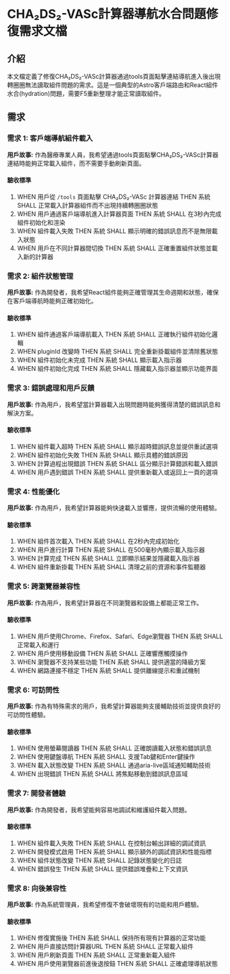 # CHA₂DS₂-VASc計算器導航水合問題修復需求文檔

## 介紹

本文檔定義了修復CHA₂DS₂-VASc計算器通過tools頁面點擊連結導航進入後出現轉圈圈無法讀取組件問題的需求。這是一個典型的Astro客戶端路由和React組件水合(hydration)問題，需要F5重新整理才能正常讀取組件。

## 需求

### 需求 1: 客戶端導航組件載入

**用戶故事:** 作為醫療專業人員，我希望通過tools頁面點擊CHA₂DS₂-VASc計算器連結時能夠正常載入組件，而不需要手動刷新頁面。

#### 驗收標準

1. WHEN 用戶從 `/tools` 頁面點擊 CHA₂DS₂-VASc 計算器連結 THEN 系統 SHALL 正常載入計算器組件而不出現持續轉圈圈狀態
2. WHEN 用戶通過客戶端導航進入計算器頁面 THEN 系統 SHALL 在3秒內完成組件初始化和渲染
3. WHEN 組件載入失敗 THEN 系統 SHALL 顯示明確的錯誤訊息而不是無限載入狀態
4. WHEN 用戶在不同計算器間切換 THEN 系統 SHALL 正確重置組件狀態並載入新的計算器

### 需求 2: 組件狀態管理

**用戶故事:** 作為開發者，我希望React組件能夠正確管理其生命週期和狀態，確保在客戶端導航時能夠正確初始化。

#### 驗收標準

1. WHEN 組件通過客戶端導航載入 THEN 系統 SHALL 正確執行組件初始化邏輯
2. WHEN pluginId 改變時 THEN 系統 SHALL 完全重新掛載組件並清除舊狀態
3. WHEN 組件初始化未完成 THEN 系統 SHALL 顯示載入指示器
4. WHEN 組件初始化完成 THEN 系統 SHALL 隱藏載入指示器並顯示功能界面

### 需求 3: 錯誤處理和用戶反饋

**用戶故事:** 作為用戶，我希望當計算器載入出現問題時能夠獲得清楚的錯誤訊息和解決方案。

#### 驗收標準

1. WHEN 組件載入超時 THEN 系統 SHALL 顯示超時錯誤訊息並提供重試選項
2. WHEN 組件初始化失敗 THEN 系統 SHALL 顯示具體的錯誤原因
3. WHEN 計算過程出現錯誤 THEN 系統 SHALL 區分顯示計算錯誤和載入錯誤
4. WHEN 用戶遇到錯誤 THEN 系統 SHALL 提供重新載入或返回上一頁的選項

### 需求 4: 性能優化

**用戶故事:** 作為用戶，我希望計算器能夠快速載入並響應，提供流暢的使用體驗。

#### 驗收標準

1. WHEN 組件首次載入 THEN 系統 SHALL 在2秒內完成初始化
2. WHEN 用戶進行計算 THEN 系統 SHALL 在500毫秒內顯示載入指示器
3. WHEN 計算完成 THEN 系統 SHALL 立即顯示結果並隱藏載入指示器
4. WHEN 組件重新掛載 THEN 系統 SHALL 清理之前的資源和事件監聽器

### 需求 5: 跨瀏覽器兼容性

**用戶故事:** 作為用戶，我希望計算器在不同瀏覽器和設備上都能正常工作。

#### 驗收標準

1. WHEN 用戶使用Chrome、Firefox、Safari、Edge瀏覽器 THEN 系統 SHALL 正常載入和運行
2. WHEN 用戶使用移動設備 THEN 系統 SHALL 正確響應觸摸操作
3. WHEN 瀏覽器不支持某些功能 THEN 系統 SHALL 提供適當的降級方案
4. WHEN 網路連接不穩定 THEN 系統 SHALL 提供離線提示和重試機制

### 需求 6: 可訪問性

**用戶故事:** 作為有特殊需求的用戶，我希望計算器能夠支援輔助技術並提供良好的可訪問性體驗。

#### 驗收標準

1. WHEN 使用螢幕閱讀器 THEN 系統 SHALL 正確朗讀載入狀態和錯誤訊息
2. WHEN 使用鍵盤導航 THEN 系統 SHALL 支援Tab鍵和Enter鍵操作
3. WHEN 載入狀態改變 THEN 系統 SHALL 通過aria-live區域通知輔助技術
4. WHEN 出現錯誤 THEN 系統 SHALL 將焦點移動到錯誤訊息區域

### 需求 7: 開發者體驗

**用戶故事:** 作為開發者，我希望能夠容易地調試和維護組件載入問題。

#### 驗收標準

1. WHEN 組件載入失敗 THEN 系統 SHALL 在控制台輸出詳細的調試資訊
2. WHEN 開發模式啟用 THEN 系統 SHALL 顯示額外的調試資訊和性能指標
3. WHEN 組件狀態改變 THEN 系統 SHALL 記錄狀態變化的日誌
4. WHEN 錯誤發生 THEN 系統 SHALL 提供錯誤堆疊和上下文資訊

### 需求 8: 向後兼容性

**用戶故事:** 作為系統管理員，我希望修復不會破壞現有的功能和用戶體驗。

#### 驗收標準

1. WHEN 修復實施後 THEN 系統 SHALL 保持所有現有計算器的正常功能
2. WHEN 用戶直接訪問計算器URL THEN 系統 SHALL 正常載入組件
3. WHEN 用戶刷新頁面 THEN 系統 SHALL 正常重新載入組件
4. WHEN 用戶使用瀏覽器前進後退按鈕 THEN 系統 SHALL 正確處理導航狀態